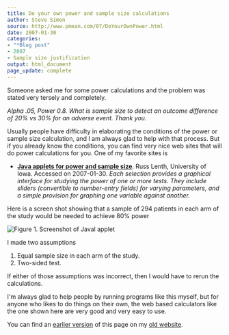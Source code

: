 ```yaml
---
title: Do your own power and sample size calculations
author: Steve Simon
source: http://www.pmean.com/07/DoYourOwnPower.html
date: 2007-01-30
categories:
- "*Blog post"
- 2007
- Sample size justification
output: html_document
page_update: complete
---
```


Someone asked me for some power calculations and the problem was stated very tersely and completely.

*Alpha .05, Power 0.8. What is sample size to detect an outcome difference of 20% vs 30% for an adverse event. Thank you.*

Usually people have difficulty in elaborating the conditions of the power or sample size calculation, and I am always glad to help with that process. But if you already know the conditions, you can find very nice web sites that will do power calculations for you. One of my favorite sites is

+ **[Java applets for power and sample size][len1]**. Russ Lenth, University of Iowa. Accessed on 2007-01-30. *Each selection provides a graphical interface for studying the power of one or more tests. They include sliders (convertible to number-entry fields) for varying parameters, and a simple provision for graphing one variable against another.*

Here is a screen shot showing that a sample of 294 patients in each arm of the study would be needed to achieve 80% power

![Figure 1. Screenshot of Javal applet](http://www.pmean.com/new-images/07/DoYourOwnPower01.gif)

I made two assumptions

1.  Equal sample size in each arm of the study.
2.  Two-sided test.

If either of those assumptions was incorrect, then I would have to rerun the calculations.

I'm always glad to help people by running programs like this myself, but for anyone who likes to do things on their own, the web based calculators like the one shown here are very good and very easy to use.

You can find an [earlier version][sim1] of this page on my [old website][sim2].

[sim1]: http://www.pmean.com/07/DoYourOwnPower.html
[sim2]: http://www.pmean.com

[len1]: http://www.stat.uiowa.edu/~rlenth/Power/